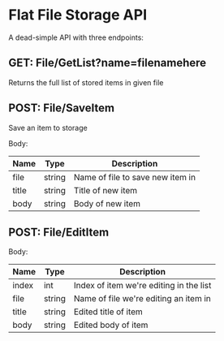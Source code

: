 # Flat File Storage API

A dead-simple API with three endpoints:

## GET: File/GetList?name=filenamehere

Returns the full list of stored items in given file

## POST: File/SaveItem

Save an item to storage

Body:

| Name  | Type   | Description                      |
| ----- | ------ | -------------------------------- |
| file  | string | Name of file to save new item in |
| title | string | Title of new item                |
| body  | string | Body of new item                 |

## POST: File/EditItem

Body:

| Name  | Type   | Description                             |
| ----- | ------ | --------------------------------------- |
| index | int    | Index of item we're editing in the list |
| file  | string | Name of file we're editing an item in   |
| title | string | Edited title of item                    |
| body  | string | Edited body of item                     |
